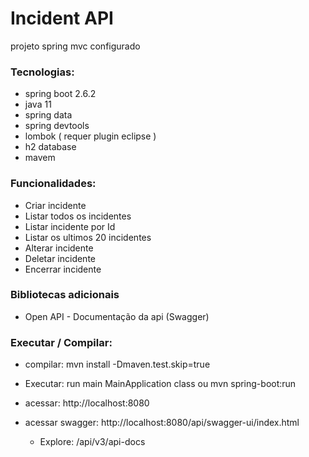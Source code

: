 # Incident API
projeto spring mvc configurado
 
### Tecnologias:
 
 * spring boot 2.6.2
 * java 11
 * spring data
 * spring devtools
 * lombok ( requer plugin eclipse )
 * h2 database
 * mavem

### Funcionalidades:
 
 * Criar incidente
 * Listar todos os incidentes
 * Listar incidente por Id
 * Listar os ultimos 20 incidentes
 * Alterar incidente
 * Deletar incidente
 * Encerrar incidente
 
### Bibliotecas adicionais
 * Open API - Documentação da api (Swagger)

### Executar / Compilar:

* compilar: mvn install -Dmaven.test.skip=true

* Executar: run main  MainApplication class ou mvn spring-boot:run

* acessar: http://localhost:8080

* acessar swagger: http://localhost:8080/api/swagger-ui/index.html
  * Explore: /api/v3/api-docs
